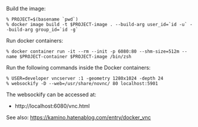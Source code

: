 Build the image:

```console
% PROJECT=$(basename `pwd`)
% docker image build -t $PROJECT-image . --build-arg user_id=`id -u` --build-arg group_id=`id -g`
```

Run docker containers:

```console
% docker container run -it --rm --init -p 6080:80 --shm-size=512m --name $PROJECT-container $PROJECT-image /bin/zsh
```

Run the following commands inside the Docker containers:

```console
% USER=developer vncserver :1 -geometry 1280x1024 -depth 24
% websockify -D --web=/usr/share/novnc/ 80 localhost:5901
```

The websockify can be accessed at:

- http://localhost:6080/vnc.html

See also:
https://kamino.hatenablog.com/entry/docker_vnc
